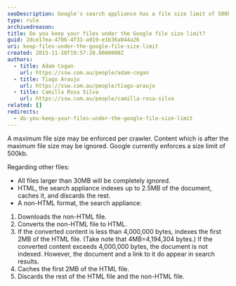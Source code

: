 ```yaml
---
seoDescription: Google's search appliance has a file size limit of 500kb and may ignore files larger than 30MB.
type: rule
archivedreason:
title: Do you keep your files under the Google file size limit?
guid: 2dce17ea-4786-4f31-a919-e1b36a044a26
uri: keep-files-under-the-google-file-size-limit
created: 2015-11-10T19:57:28.0000000Z
authors:
  - title: Adam Cogan
    url: https://ssw.com.au/people/adam-cogan
  - title: Tiago Araujo
    url: https://ssw.com.au/people/tiago-araujo
  - title: Camilla Rosa Silva
    url: https://ssw.com.au/people/camilla-rosa-silva
related: []
redirects:
  - do-you-keep-your-files-under-the-google-file-size-limit
---
```


A maximum file size may be enforced per crawler. Content which is after the maximum file size may be ignored. Google currently enforces a size limit of 500kb.

<!--endintro-->

Regarding other files:

- All files larger than 30MB will be completely ignored.
- HTML, the search appliance indexes up to 2.5MB of the document, caches it, and discards the rest.
- A non-HTML format, the search appliance:

1. Downloads the non-HTML file.
2. Converts the non-HTML file to HTML.
3. If the converted content is less than 4,000,000 bytes, indexes the first 2MB of the HTML file. (Take note that 4MB=4,194,304 bytes.) If the converted content exceeds 4,000,000 bytes, the document is not indexed. However, the document and a link to it do appear in search results.
4. Caches the first 2MB of the HTML file.
5. Discards the rest of the HTML file and the non-HTML file.
